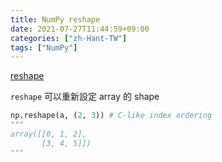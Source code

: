 ```yaml
---
title: NumPy reshape
date: 2021-07-27T11:44:59+09:00
categories: ["zh-Hant-TW"]
tags: ["NumPy"]
---
```

[reshape](https://numpy.org/doc/stable/reference/generated/numpy.reshape.html)

`reshape` 可以重新設定 array 的 shape

```python
np.reshape(a, (2, 3)) # C-like index ordering
"""
array([[0, 1, 2],
       [3, 4, 5]])
"""
```

